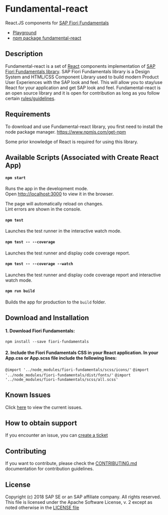 # Fundamental-react

React.JS components for [SAP Fiori Fundamentals](https://github.com/SAP/fundamental)

- [Playground](https://sap.github.io/fundamental-react/)
- [npm package fundamental-react](https://www.npmjs.com/package/fundamental-react)

## Description

Fundamental-react is a set of [React](https://reactjs.org/) components implementation of [SAP Fiori Fundamentals library](https://sap.github.io/fundamental/). SAP Fiori Fundamentals library is a Design System and HTML/CSS Component Library used to build modern Product User Experiences with the SAP look and feel. This will allow you to stay/use React for your application and get SAP look and feel.
Fundamental-react is an open source library and it is open for contribution as long as you follow certain [rules/guidelines](./CONTRIBUTING.md).

## Requirements

To download and use Fundamental-react library, you first need to install the node package manager.
https://www.npmjs.com/get-npm

Some prior knowledge of React is required for using this library.

## Available Scripts (Associated with Create React App)

#### `npm start`

Runs the app in the development mode.<br>
Open [http://localhost:3000](http://localhost:3000) to view it in the browser.

The page will automatically reload on changes.<br>
Lint errors are shown in the console.

#### `npm test`

Launches the test runner in the interactive watch mode.

#### `npm test -- --coverage`

Launches the test runner and display code coverage report.

#### `npm test -- --coverage --watch`

Launches the test runner and display code coverage report and interactive watch mode.

#### `npm run build`

Builds the app for production to the `build` folder.

## Download and Installation

#### 1. Download Fiori Fundamentals:

`npm install --save fiori-fundamentals`

#### 2. Include the Fiori Fundamentals CSS in your React application. In your App.css or App.scss file include the following lines:

`@import '../node_modules/fiori-fundamentals/scss/icons/'`
`@import '../node_modules/fiori-fundamentals/dist/fonts/'`
`@import '../node_modules/fiori-fundamentals/scss/all.scss'`

## Known Issues

Click [here](https://github.com/SAP/fundamental-react/issues) to view the current issues.

## How to obtain support

If you encounter an issue, you can [create a ticket](https://github.com/SAP/fundamental-react/issues)

## Contributing

If you want to contribute, please check the [CONTRIBUTING.md](./CONTRIBUTING.md) documentation for contribution guidelines.

## License

Copyright (c) 2018 SAP SE or an SAP affiliate company. All rights reserved.
This file is licensed under the Apache Software License, v. 2 except as noted otherwise in the [LICENSE file](https://github.com/SAP/fundamental-react/blob/master/LICENSE.txt)
